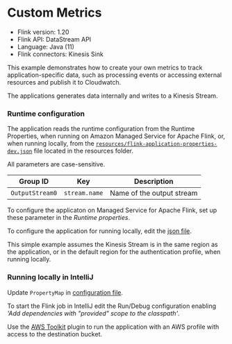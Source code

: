 # Custom Metrics

* Flink version: 1.20
* Flink API: DataStream API
* Language: Java (11)
* Flink connectors: Kinesis Sink

This example demonstrates how to create your own metrics to track application-specific data, such as processing events or accessing external resources and publish it to Cloudwatch.

The applications generates data internally and writes to a Kinesis Stream.

### Runtime configuration

The application reads the runtime configuration from the Runtime Properties, when running on Amazon Managed Service for Apache Flink,
or, when running locally, from the [`resources/flink-application-properties-dev.json`](resources/flink-application-properties-dev.json) file located in the resources folder.

All parameters are case-sensitive.

| Group ID        | Key           | Description               | 
|-----------------|---------------|---------------------------|
| `OutputStream0` | `stream.name` | Name of the output stream |

To configure the applicaton on Managed Service for Apache Flink, set up these parameter in the *Runtime properties*.

To configure the application for running locally, edit the [json file](resources/flink-application-properties-dev.json).

This simple example assumes the Kinesis Stream is in the same region as the application, or in the default region for the authentication profile, when running locally.


### Running locally in IntelliJ

Update `PropertyMap` in [configuration file](src/main/resources/flink-application-properties-dev.json).

To start the Flink job in IntelliJ edit the Run/Debug configuration enabling *'Add dependencies with "provided" scope to the classpath'*.

Use the [AWS Toolkit](https://aws.amazon.com/intellij/) plugin to run the application with an AWS profile with access to the destination bucket.

